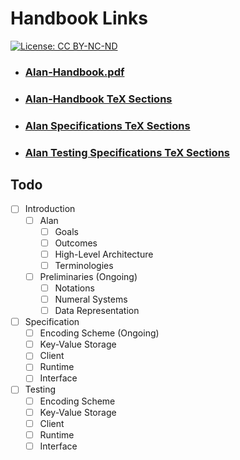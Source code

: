 # Handbook Links

[![License: CC BY-NC-ND](https://img.shields.io/badge/License-CC%20BY--NC--ND-lightgrey.svg)](https://creativecommons.org/licenses/by-nc-nd/4.0/)


- ### [Alan-Handbook.pdf](alan-handbook.pdf)
- ### [Alan-Handbook TeX Sections](sections/)
- ### [Alan Specifications TeX Sections](sections/02-specifications/)
- ### [Alan Testing Specifications TeX Sections](sections/03-testing/)

## Todo

- [ ] Introduction 
  - [ ] Alan
    - [ ] Goals
    - [ ] Outcomes
    - [ ] High-Level Architecture
    - [ ] Terminologies
  - [ ] Preliminaries (Ongoing)
    - [ ] Notations
    - [ ] Numeral Systems
    - [ ] Data Representation
- [ ] Specification
  - [ ] Encoding Scheme (Ongoing)
  - [ ] Key-Value Storage 
  - [ ] Client
  - [ ] Runtime
  - [ ] Interface
- [ ] Testing
  - [ ] Encoding Scheme
  - [ ] Key-Value Storage 
  - [ ] Client
  - [ ] Runtime
  - [ ] Interface
